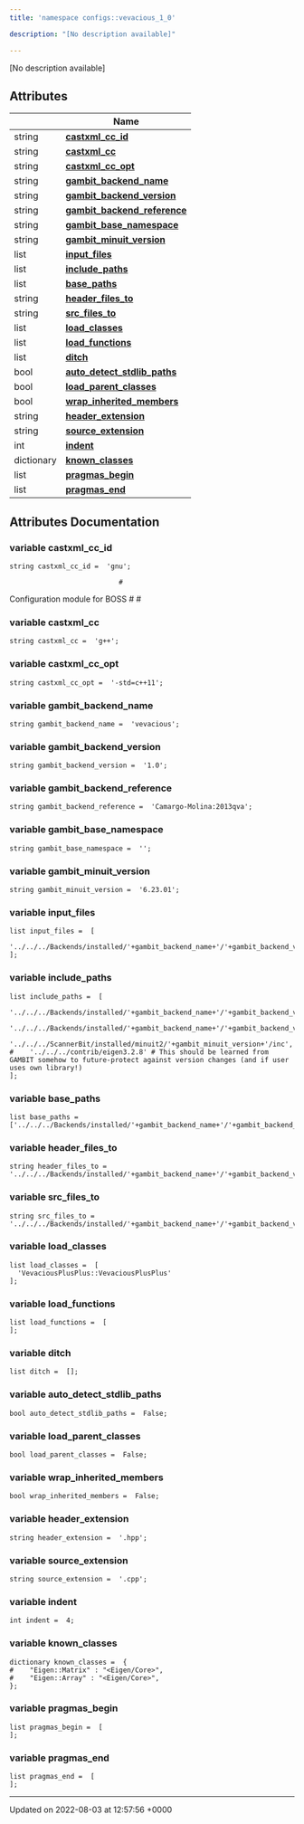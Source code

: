 ```yaml
---
title: 'namespace configs::vevacious_1_0'

description: "[No description available]"

---
```







[No description available]

## Attributes

|                | Name           |
| -------------- | -------------- |
| string | **[castxml_cc_id](/documentation/code/main/namespaces/namespaceconfigs_1_1vevacious__1__0/#variable-castxml-cc-id)**  |
| string | **[castxml_cc](/documentation/code/main/namespaces/namespaceconfigs_1_1vevacious__1__0/#variable-castxml-cc)**  |
| string | **[castxml_cc_opt](/documentation/code/main/namespaces/namespaceconfigs_1_1vevacious__1__0/#variable-castxml-cc-opt)**  |
| string | **[gambit_backend_name](/documentation/code/main/namespaces/namespaceconfigs_1_1vevacious__1__0/#variable-gambit-backend-name)**  |
| string | **[gambit_backend_version](/documentation/code/main/namespaces/namespaceconfigs_1_1vevacious__1__0/#variable-gambit-backend-version)**  |
| string | **[gambit_backend_reference](/documentation/code/main/namespaces/namespaceconfigs_1_1vevacious__1__0/#variable-gambit-backend-reference)**  |
| string | **[gambit_base_namespace](/documentation/code/main/namespaces/namespaceconfigs_1_1vevacious__1__0/#variable-gambit-base-namespace)**  |
| string | **[gambit_minuit_version](/documentation/code/main/namespaces/namespaceconfigs_1_1vevacious__1__0/#variable-gambit-minuit-version)**  |
| list | **[input_files](/documentation/code/main/namespaces/namespaceconfigs_1_1vevacious__1__0/#variable-input-files)**  |
| list | **[include_paths](/documentation/code/main/namespaces/namespaceconfigs_1_1vevacious__1__0/#variable-include-paths)**  |
| list | **[base_paths](/documentation/code/main/namespaces/namespaceconfigs_1_1vevacious__1__0/#variable-base-paths)**  |
| string | **[header_files_to](/documentation/code/main/namespaces/namespaceconfigs_1_1vevacious__1__0/#variable-header-files-to)**  |
| string | **[src_files_to](/documentation/code/main/namespaces/namespaceconfigs_1_1vevacious__1__0/#variable-src-files-to)**  |
| list | **[load_classes](/documentation/code/main/namespaces/namespaceconfigs_1_1vevacious__1__0/#variable-load-classes)**  |
| list | **[load_functions](/documentation/code/main/namespaces/namespaceconfigs_1_1vevacious__1__0/#variable-load-functions)**  |
| list | **[ditch](/documentation/code/main/namespaces/namespaceconfigs_1_1vevacious__1__0/#variable-ditch)**  |
| bool | **[auto_detect_stdlib_paths](/documentation/code/main/namespaces/namespaceconfigs_1_1vevacious__1__0/#variable-auto-detect-stdlib-paths)**  |
| bool | **[load_parent_classes](/documentation/code/main/namespaces/namespaceconfigs_1_1vevacious__1__0/#variable-load-parent-classes)**  |
| bool | **[wrap_inherited_members](/documentation/code/main/namespaces/namespaceconfigs_1_1vevacious__1__0/#variable-wrap-inherited-members)**  |
| string | **[header_extension](/documentation/code/main/namespaces/namespaceconfigs_1_1vevacious__1__0/#variable-header-extension)**  |
| string | **[source_extension](/documentation/code/main/namespaces/namespaceconfigs_1_1vevacious__1__0/#variable-source-extension)**  |
| int | **[indent](/documentation/code/main/namespaces/namespaceconfigs_1_1vevacious__1__0/#variable-indent)**  |
| dictionary | **[known_classes](/documentation/code/main/namespaces/namespaceconfigs_1_1vevacious__1__0/#variable-known-classes)**  |
| list | **[pragmas_begin](/documentation/code/main/namespaces/namespaceconfigs_1_1vevacious__1__0/#variable-pragmas-begin)**  |
| list | **[pragmas_end](/documentation/code/main/namespaces/namespaceconfigs_1_1vevacious__1__0/#variable-pragmas-end)**  |



## Attributes Documentation

### variable castxml_cc_id

```
string castxml_cc_id =  'gnu';
```




```
                           #
```

 Configuration module for BOSS # # 


### variable castxml_cc

```
string castxml_cc =  'g++';
```


### variable castxml_cc_opt

```
string castxml_cc_opt =  '-std=c++11';
```


### variable gambit_backend_name

```
string gambit_backend_name =  'vevacious';
```


### variable gambit_backend_version

```
string gambit_backend_version =  '1.0';
```


### variable gambit_backend_reference

```
string gambit_backend_reference =  'Camargo-Molina:2013qva';
```


### variable gambit_base_namespace

```
string gambit_base_namespace =  '';
```


### variable gambit_minuit_version

```
string gambit_minuit_version =  '6.23.01';
```


### variable input_files

```
list input_files =  [
    '../../../Backends/installed/'+gambit_backend_name+'/'+gambit_backend_version+'/include/VevaciousPlusPlus.hpp',
];
```


### variable include_paths

```
list include_paths =  [
    '../../../Backends/installed/'+gambit_backend_name+'/'+gambit_backend_version+'/include',
    '../../../Backends/installed/'+gambit_backend_name+'/'+gambit_backend_version+'/include/LHPC',
    '../../../ScannerBit/installed/minuit2/'+gambit_minuit_version+'/inc',
#    '../../../contrib/eigen3.2.8' # This should be learned from GAMBIT somehow to future-protect against version changes (and if user uses own library!)
];
```


### variable base_paths

```
list base_paths =  ['../../../Backends/installed/'+gambit_backend_name+'/'+gambit_backend_version];
```


### variable header_files_to

```
string header_files_to =  '../../../Backends/installed/'+gambit_backend_name+'/'+gambit_backend_version+'/include';
```


### variable src_files_to

```
string src_files_to =  '../../../Backends/installed/'+gambit_backend_name+'/'+gambit_backend_version+'/source';
```


### variable load_classes

```
list load_classes =  [
  'VevaciousPlusPlus::VevaciousPlusPlus'
];
```


### variable load_functions

```
list load_functions =  [
];
```


### variable ditch

```
list ditch =  [];
```


### variable auto_detect_stdlib_paths

```
bool auto_detect_stdlib_paths =  False;
```


### variable load_parent_classes

```
bool load_parent_classes =  False;
```


### variable wrap_inherited_members

```
bool wrap_inherited_members =  False;
```


### variable header_extension

```
string header_extension =  '.hpp';
```


### variable source_extension

```
string source_extension =  '.cpp';
```


### variable indent

```
int indent =  4;
```


### variable known_classes

```
dictionary known_classes =  {
#    "Eigen::Matrix" : "<Eigen/Core>",
#    "Eigen::Array" : "<Eigen/Core>",
};
```


### variable pragmas_begin

```
list pragmas_begin =  [
];
```


### variable pragmas_end

```
list pragmas_end =  [
];
```





-------------------------------

Updated on 2022-08-03 at 12:57:56 +0000